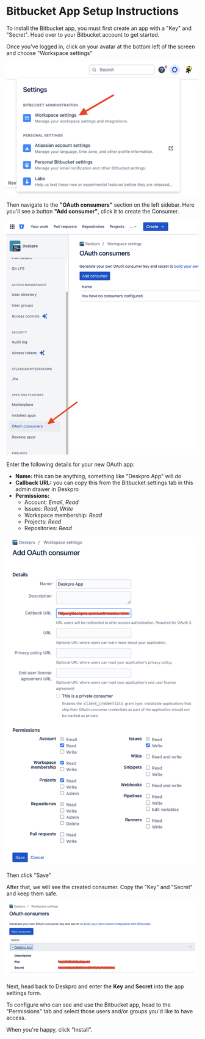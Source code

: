 Bitbucket App Setup Instructions
===

To install the Bitbucket app, you must first create an app with a "Key" and "Secret". Head over to your Bitbucket account to get started.

Once you've logged in, click on your avatar at the bottom left of the screen and choose "Workspace settings"

[![](/docs/assets/setup/bitbucket-setup-01.png)](/docs/assets/setup/bitbucket-setup-01.png)

Then navigate to the __"OAuth consumers"__ section on the left sidebar. Here you'll see a button __"Add consumer"__, click it to create the Consumer.

[![](/docs/assets/setup/bitbucket-setup-02.png)](/docs/assets/setup/bitbucket-setup-02.png)

Enter the following details for your new OAuth app:

* __Name:__ this can be anything, something like "Deskpro App" will do
* __Callback URL:__ you can copy this from the Bitbucket settings tab in this admin drawer in Deskpro
* __Permissions:__
  * Account: *Email*, *Read*
  * Issues: *Read*, *Write*
  * Workspace membership: *Read*
  * Projects: *Read*
  * Repositories: *Read*

[![](/docs/assets/setup/bitbucket-setup-03.png)](/docs/assets/setup/bitbucket-setup-03.png)

Then click "Save"

After that, we will see the created consumer. Copy the "Key" and "Secret" and keep them safe.

[![](/docs/assets/setup/bitbucket-setup-04.png)](/docs/assets/setup/bitbucket-setup-04.png)

Next, head back to Deskpro and enter the __Key__ and __Secret__ into the app settings form.

To configure who can see and use the Bitbucket app, head to the "Permissions" tab and select those users and/or groups you'd like to have access.

When you're happy, click "Install".
